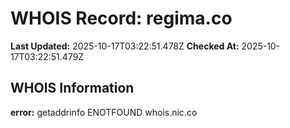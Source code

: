 # WHOIS Record: regima.co

**Last Updated:** 2025-10-17T03:22:51.478Z
**Checked At:** 2025-10-17T03:22:51.479Z

## WHOIS Information

**error:** getaddrinfo ENOTFOUND whois.nic.co

